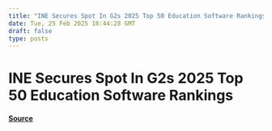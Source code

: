 ```yaml
---
title: "INE Secures Spot In G2s 2025 Top 50 Education Software Rankings"
date: Tue, 25 Feb 2025 18:44:28 GMT
draft: false
type: posts
---
```

# INE Secures Spot In G2s 2025 Top 50 Education Software Rankings









#### [Source](https://hackernoon.com/ine-secures-spot-in-g2s-2025-top-50-education-software-rankings?source=rss)


